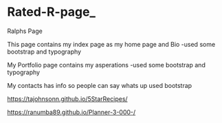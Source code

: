 # Rated-R-page_
Ralphs Page

This page contains my index page as my home page and Bio
    -used some bootstrap and typography 

My Portfolio page contains my asperations
    -used some bootstrap and typography 
 

My contacts has info so people can say whats up 
    used bootstrap 

https://tajohnsonn.github.io/5StarRecipes/

https://ranumba89.github.io/Planner-3-000-/
